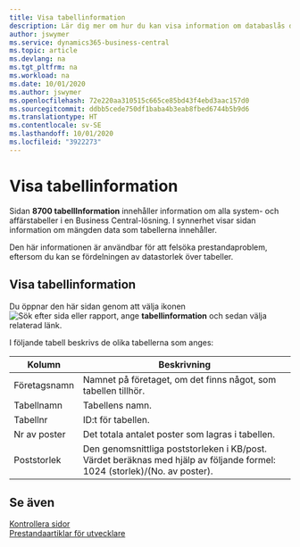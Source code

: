 ```yaml
---
title: Visa tabellinformation
description: Lär dig mer om hur du kan visa information om databaslås direkt från klientgränssnittet i Business Central.
author: jswymer
ms.service: dynamics365-business-central
ms.topic: article
ms.devlang: na
ms.tgt_pltfrm: na
ms.workload: na
ms.date: 10/01/2020
ms.author: jswymer
ms.openlocfilehash: 72e220aa310515c665ce85bd43f4ebd3aac157d0
ms.sourcegitcommit: ddbb5cede750df1baba4b3eab8fbed6744b5b9d6
ms.translationtype: HT
ms.contentlocale: sv-SE
ms.lasthandoff: 10/01/2020
ms.locfileid: "3922273"
---
```

# <a name="viewing-table-information"></a>Visa tabellinformation

Sidan **8700 tabellInformation** innehåller information om alla system- och affärstabeller i en Business Central-lösning. I synnerhet visar sidan information om mängden data som tabellerna innehåller.

Den här informationen är användbar för att felsöka prestandaproblem, eftersom du kan se fördelningen av datastorlek över tabeller.

## <a name="viewing-table-information"></a>Visa tabellinformation

Du öppnar den här sidan genom att välja ikonen ![Sök efter sida eller rapport](media/ui-search/search_small.png "Ikonen Sök efter sida eller rapport"), ange **tabellinformation** och sedan välja relaterad länk.

I följande tabell beskrivs de olika tabellerna som anges:

|Kolumn|Beskrivning|
|------|-----------|
|Företagsnamn|Namnet på företaget, om det finns något, som tabellen tillhör.|
|Tabellnamn|Tabellens namn.|
|Tabellnr|ID:t för tabellen.|
|Nr av poster|Det totala antalet poster som lagras i tabellen.|
|Poststorlek|Den genomsnittliga poststorleken i KB/post. Värdet beräknas med hjälp av följande formel: 1024 (storlek)/(No. av poster). |

## <a name="see-also"></a>Se även

[Kontrollera sidor](across-inspect-page.md)  
[Prestandaartiklar för utvecklare](/dynamics365/business-central/dev-itpro/performance/performance-developer)  
